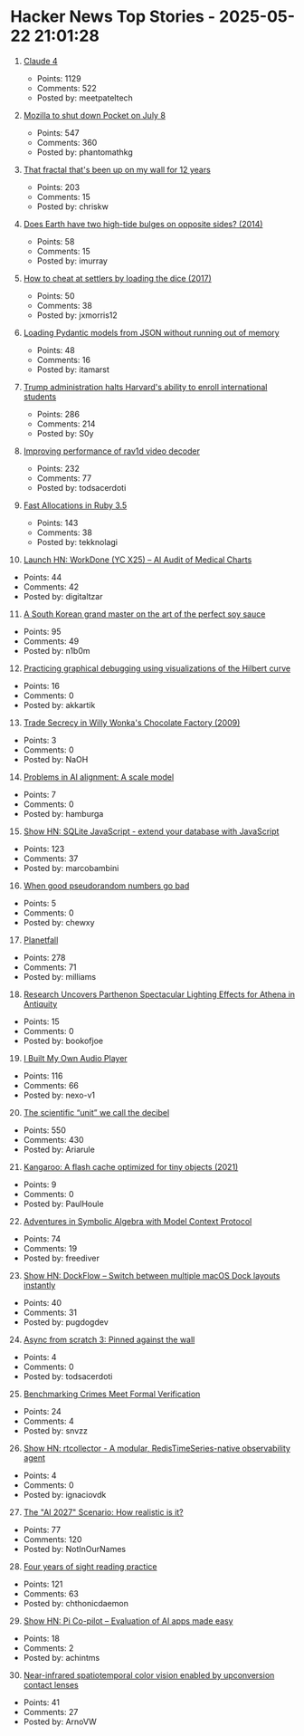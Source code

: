 # Hacker News Top Stories - 2025-05-22 21:01:28

1. [Claude 4](https://www.anthropic.com/news/claude-4)
   - Points: 1129
   - Comments: 522
   - Posted by: meetpateltech

2. [Mozilla to shut down Pocket on July 8](https://support.mozilla.org/en-US/kb/future-of-pocket)
   - Points: 547
   - Comments: 360
   - Posted by: phantomathkg

3. [That fractal that's been up on my wall for 12 years](https://chriskw.xyz/2025/05/21/Fractal/)
   - Points: 203
   - Comments: 15
   - Posted by: chriskw

4. [Does Earth have two high-tide bulges on opposite sides? (2014)](http://physics.stackexchange.com/questions/121830/does-earth-really-have-two-high-tide-bulges-on-opposite-sides)
   - Points: 58
   - Comments: 15
   - Posted by: imurray

5. [How to cheat at settlers by loading the dice (2017)](https://izbicki.me/blog/how-to-cheat-at-settlers-of-catan-by-loading-the-dice-and-prove-it-with-p-values.html)
   - Points: 50
   - Comments: 38
   - Posted by: jxmorris12

6. [Loading Pydantic models from JSON without running out of memory](https://pythonspeed.com/articles/pydantic-json-memory/)
   - Points: 48
   - Comments: 16
   - Posted by: itamarst

7. [Trump administration halts Harvard's ability to enroll international students](https://www.nytimes.com/2025/05/22/us/politics/trump-harvard-international-students.html)
   - Points: 286
   - Comments: 214
   - Posted by: S0y

8. [Improving performance of rav1d video decoder](https://ohadravid.github.io/posts/2025-05-rav1d-faster/)
   - Points: 232
   - Comments: 77
   - Posted by: todsacerdoti

9. [Fast Allocations in Ruby 3.5](https://railsatscale.com/2025-05-21-fast-allocations-in-ruby-3-5/)
   - Points: 143
   - Comments: 38
   - Posted by: tekknolagi

10. [Launch HN: WorkDone (YC X25) – AI Audit of Medical Charts](undefined)
   - Points: 44
   - Comments: 42
   - Posted by: digitaltzar

11. [A South Korean grand master on the art of the perfect soy sauce](https://www.theguardian.com/world/2025/may/21/without-time-there-is-no-flavour-a-south-korean-grand-master-on-the-art-of-the-perfect-soy-sauce)
   - Points: 95
   - Comments: 49
   - Posted by: n1b0m

12. [Practicing graphical debugging using visualizations of the Hilbert curve](https://akkartik.name/debugUIs.html)
   - Points: 16
   - Comments: 0
   - Posted by: akkartik

13. [Trade Secrecy in Willy Wonka's Chocolate Factory (2009)](https://papers.ssrn.com/sol3/papers.cfm?abstract_id=1430463)
   - Points: 3
   - Comments: 0
   - Posted by: NaOH

14. [Problems in AI alignment: A scale model](https://muldoon.cloud/2025/05/22/alignment.html)
   - Points: 7
   - Comments: 0
   - Posted by: hamburga

15. [Show HN: SQLite JavaScript - extend your database with JavaScript](https://github.com/sqliteai/sqlite-js)
   - Points: 123
   - Comments: 37
   - Posted by: marcobambini

16. [When good pseudorandom numbers go bad](https://blog.djnavarro.net/posts/2025-05-18_multivariate-normal-sampling-floating-point/)
   - Points: 5
   - Comments: 0
   - Posted by: chewxy

17. [Planetfall](https://somethingaboutmaps.wordpress.com/2025/05/20/planetfall/)
   - Points: 278
   - Comments: 71
   - Posted by: milliams

18. [Research Uncovers Parthenon Spectacular Lighting Effects for Athena in Antiquity](https://arkeonews.net/research-uncovers-the-parthenons-spectacular-lighting-effects-for-athena-in-antiquity/)
   - Points: 15
   - Comments: 0
   - Posted by: bookofjoe

19. [I Built My Own Audio Player](https://nexo.sh/posts/why-i-built-a-native-mp3-player-in-swiftui/)
   - Points: 116
   - Comments: 66
   - Posted by: nexo-v1

20. [The scientific “unit” we call the decibel](https://lcamtuf.substack.com/p/decibels-are-ridiculous)
   - Points: 550
   - Comments: 430
   - Posted by: Ariarule

21. [Kangaroo: A flash cache optimized for tiny objects (2021)](https://engineering.fb.com/2021/10/26/core-infra/kangaroo/)
   - Points: 9
   - Comments: 0
   - Posted by: PaulHoule

22. [Adventures in Symbolic Algebra with Model Context Protocol](https://www.stephendiehl.com/posts/computer_algebra_mcp/)
   - Points: 74
   - Comments: 19
   - Posted by: freediver

23. [Show HN: DockFlow – Switch between multiple macOS Dock layouts instantly](https://dockflow.appitstudio.com/)
   - Points: 40
   - Comments: 31
   - Posted by: pugdogdev

24. [Async from scratch 3: Pinned against the wall](https://natkr.com/2025-05-22-async-from-scratch-3/)
   - Points: 4
   - Comments: 0
   - Posted by: todsacerdoti

25. [Benchmarking Crimes Meet Formal Verification](https://microkerneldude.org/2025/04/27/benchmarking-crimes-meet-formal-verification/)
   - Points: 24
   - Comments: 4
   - Posted by: snvzz

26. [Show HN: rtcollector - A modular, RedisTimeSeries-native observability agent](https://github.com/xe-nvdk/rtcollector)
   - Points: 4
   - Comments: 0
   - Posted by: ignaciovdk

27. [The "AI 2027" Scenario: How realistic is it?](https://garymarcus.substack.com/p/the-ai-2027-scenario-how-realistic)
   - Points: 77
   - Comments: 120
   - Posted by: NotInOurNames

28. [Four years of sight reading practice](https://sandrock.co.za/carl/2025/05/four-years-of-sight-reading-pracice/)
   - Points: 121
   - Comments: 63
   - Posted by: chthonicdaemon

29. [Show HN: Pi Co-pilot – Evaluation of AI apps made easy](https://withpi.ai/)
   - Points: 18
   - Comments: 2
   - Posted by: achintms

30. [Near-infrared spatiotemporal color vision enabled by upconversion contact lenses](https://www.cell.com/cell/fulltext/S0092-8674(25)00454-4)
   - Points: 41
   - Comments: 27
   - Posted by: ArnoVW

